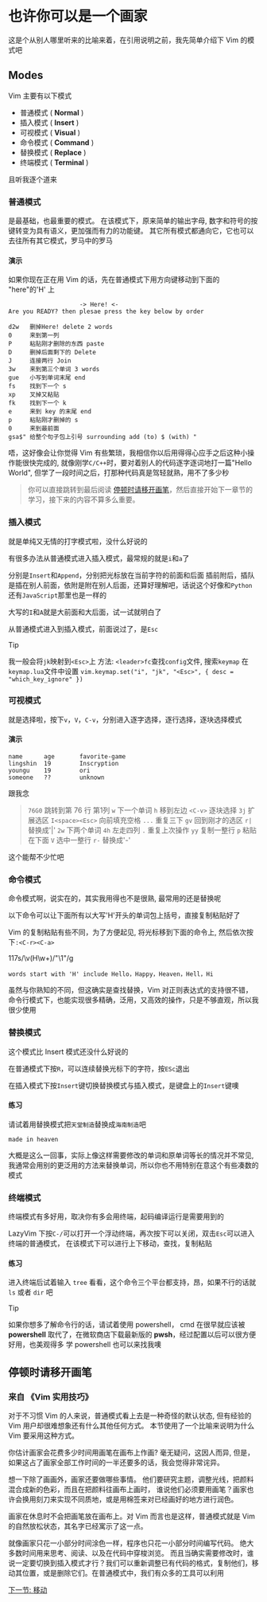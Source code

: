 # 也许你可以是一个画家

这是个从别人哪里听来的比喻来着，在引用说明之前，我先简单介绍下 Vim 的模式吧

## Modes

Vim 主要有以下模式

- 普通模式 ( **Normal** )
- 插入模式 ( **Insert** )
- 可视模式 ( **Visual** )
- 命令模式 ( **Command** )
- 替换模式 ( **Replace** )
- 终端模式 ( **Terminal** )

且听我逐个道来

### 普通模式

是最基础，也最重要的模式。
在该模式下，原来简单的输出字母,
数字和符号的按键转变为具有语义，更加强而有力的功能键。 其它所有模式都通向它，它也可以去往所有其它模式，罗马中的罗马

#### 演示

如果你现在正在用 Vim 的话，先在普通模式下用方向键移动到下面的 "here"的'H' 上

```text
                    -> Here! <-
Are you READY? then plesae press the key below by order

d2w   删掉Here! delete 2 words
0     来到第一列
P     粘贴刚才删除的东西 paste
D     删掉后面剩下的 Delete
J     连接两行 Join
3w    来到第三个单词 3 words
gue   小写到单词末尾 end
fs    找到下一个 s
xp    叉掉又粘贴
fk    找到下一个 k
e     来到 key 的末尾 end
p     粘贴刚才删掉的 s
0     来到最前面
gsa$" 给整个句子包上引号 surrounding add (to) $ (with) "
```

唔，这好像会让你觉得 Vim 有些繁琐，我相信你以后用得得心应手之后这种小操作能很快完成的,
就像刚学`C/C++`时，要对着别人的代码逐字逐词地打一篇"Hello World",
但学了一段时间之后，打那种代码真是驾轻就熟，用不了多少秒

> 你可以直接跳转到最后阅读 [停顿时请移开画笔](#停顿时请移开画笔)，然后直接开始下一章节的学习，接下来的内容不算多么重要。

### 插入模式

就是单纯又无情的打字模式啦，没什么好说的

有很多办法从普通模式进入插入模式，最常规的就是`i`和`a`了

分别是`Insert`和`Append`，分别把光标放在当前字符的前面和后面
插前附后，插队是插在别人前面，依附是附在别人后面，还算好理解吧，话说这个好像和`Python`还有`JavaScript`那里也是一样的

大写的`I`和`A`就是大前面和大后面，试一试就明白了

从普通模式进入到插入模式，前面说过了，是`Esc`

> [!Tip]
> 我一般会将`jk`映射到`<Esc>`上
> 方法: `<leader>fc`查找`config`文件, 搜索`keymap`
> 在`keymap.lua`文件中设置
> `vim.keymap.set("i", "jk", "<Esc>", { desc = "which_key_ignore" })`

### 可视模式

就是选择啦，按下`v`，`V`，`C-v`，分别进入逐字选择，逐行选择，逐块选择模式

#### 演示

```text
name      age       favorite-game
lingshin  19        Inscryption
youngu    19        ori
someone   ??        unknown
```

跟我念

> `76G0`          跳转到第 76 行 第1列
> `w`             下一个单词
> `h`             移到左边
> `<C-v>`         逐块选择
> `3j`            扩展选区
> `I<space><Esc>` 向前填充空格
> `...`           重复三下
> `gv`            回到刚才的选区
> `r|`            替换成'|'
> `2w`            下两个单词
> `4h`            左走四列
> `.`             重复上次操作
> `yy`            复制一整行
> `p`             粘贴在下面
> `V`             选中一整行
> `r-`            替换成'-'

这个能帮不少忙吧

### 命令模式

命令模式啊，说实在的，其实我用得也不是很熟,
最常用的还是替换呢

以下命令可以让下面所有以大写'H'开头的单词包上括号，直接复制粘贴好了

Vim 的复制粘贴有些不同，为了方便起见, 将光标移到下面的命令上, 然后依次按下`:<C-r><C-a>`

117s/\v(H\w+)/"\1"/g

```text
words start with 'H' include Hello，Happy，Heaven，Hell，Hi
```

虽然与你熟知的不同，但这确实是查找替换，Vim 对正则表达式的支持很不错，命令行模式下，也能实现很多精确，泛用，又高效的操作，只是不够直观，所以我很少使用

### 替换模式

这个模式比 Insert 模式还没什么好说的

在普通模式下按`R`，可以连续替换光标下的字符，按`ESc`退出

在插入模式下按`Insert`键切换替换模式与插入模式，是键盘上的`Insert`键噢

#### 练习

请试着用替换模式把`天堂制造`替换成`海南制造`吧

```text
made in heaven
```

大概是这么一回事，实际上像这样需要修改的单词和原单词等长的情况并不常见,
我通常会用别的更泛用的方法来替换单词，所以你也不用特别在意这个有些凑数的模式

### 终端模式

终端模式有多好用，取决你有多会用终端，起码编译运行是需要用到的

LazyVim 下按`C-/`可以打开一个浮动终端，再次按下可以关闭，双击`Esc`可以进入终端的普通模式，
在该模式下可以进行上下移动，查找，复制粘贴

#### 练习

进入终端后试着输入 `tree` 看看，这个命令三个平台都支持，昂，如果不行的话就 `ls` 或者 `dir` 吧

> [!TIP]
> 如果你想多了解命令行的话，请试着使用 powershell，
> cmd 在很早就应该被 **powershell** 取代了，在微软商店下载最新版的 **pwsh**，经过配置以后可以很方便好用，也美观得多
> 学 powershell 也可以来找我噢

## 停顿时请移开画笔

### 来自 《**Vim 实用技巧**》

对于不习惯 Vim 的人来说，普通模式看上去是一种奇怪的默认状态,
但有经验的 Vim 用户却很难想象还有什么其他任何方式。
本节使用了一个比喻来说明为什么 Vim 要采用这种方式。

你估计画家会花费多少时间用画笔在画布上作画? 毫无疑问，这因人而异,
但是，如果这占了画家全部工作时间的一半还要多的话，我会觉得非常诧异。

想一下除了画画外，画家还要做哪些事情。
他们要研究主题，调整光线，把颜料混合成新的色彩，而且在把颜料往画布上画时，
谁说他们必须要用画笔？画家也许会换用刻刀来实现不同质地，或是用棉签来对已经画好的地方进行润色。

画家在休息时不会把画笔放在画布上。对 Vim 而言也是这样，普通模式就是 Vim 的自然放松状态，其名字已经寓示了这一点。

就像画家只花一小部分时间涂色一样，程序也只花一小部分时间编写代码。
绝大多数时间用来思考、阅读、以及在代码中穿梭浏览。
而且当确实需要修改时，谁说一定要切换到插入模式才行？我们可以重新调整已有代码的格式，复制他们，移动其位置，或是删除它们。在普通模式中，我们有众多的工具可以利用

[下一节: 移动](./3.移动.md)

